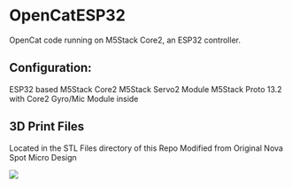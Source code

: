 # OpenCatESP32

OpenCat code running on M5Stack Core2, an ESP32 controller. 


## Configuration:

ESP32 based M5Stack Core2
M5Stack Servo2 Module
M5Stack Proto 13.2 with Core2 Gyro/Mic Module inside

## 3D Print Files

Located in the STL Files directory of this Repo
Modified from Original Nova Spot Micro Design


<img src="./Images/NovaWalk.gif"/>


